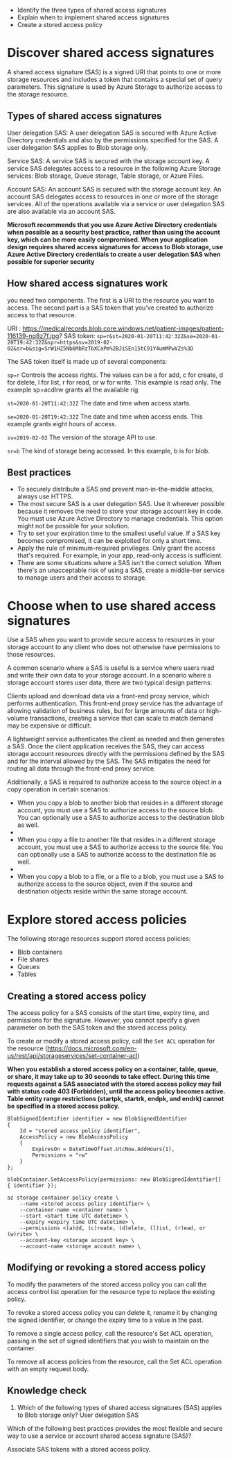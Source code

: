 - Identify the three types of shared access signatures
- Explain when to implement shared access signatures
- Create a stored access policy

# Discover shared access signatures
A shared access signature (SAS) is a signed URI that points to one or more storage resources and includes a token that contains a special set of query parameters. This signature is used by Azure Storage to authorize access to the storage resource.


## Types of shared access signatures

User delegation SAS: A user delegation SAS is secured with Azure Active Directory credentials and also by the permissions specified for the SAS. A user delegation SAS applies to Blob storage only.

Service SAS: A service SAS is secured with the storage account key. A service SAS delegates access to a resource in the following Azure Storage services: Blob storage, Queue storage, Table storage, or Azure Files.

Account SAS: An account SAS is secured with the storage account key. An account SAS delegates access to resources in one or more of the storage services. All of the operations available via a service or user delegation SAS are also available via an account SAS.

**Microsoft recommends that you use Azure Active Directory credentials when possible as a security best practice, rather than using the account key, which can be more easily compromised. When your application design requires shared access signatures for access to Blob storage, use Azure Active Directory credentials to create a user delegation SAS when possible for superior security**

## How shared access signatures work

you need two components. The first is a URI to the resource you want to access. 
The second part is a SAS token that you've created to authorize access to that resource.

URI : https://medicalrecords.blob.core.windows.net/patient-images/patient-116139-nq8z7f.jpg?
SAS token: `sp=r&st=2020-01-20T11:42:32Z&se=2020-01-20T19:42:32Z&spr=https&sv=2019-02-02&sr=b&sig=SrW1HZ5Nb6MbRzTbXCaPm%2BJiSEn15tC91Y4umMPwVZs%3D`

The SAS token itself is made up of several components:

`sp=r`	Controls the access rights. The values can be a for add, c for create, d for delete, l for list, r for read, or w for write. This example is read only. The example sp=acdlrw grants all the available rig

`st=2020-01-20T11:42:32Z`	The date and time when access starts.

`se=2020-01-20T19:42:32Z`	The date and time when access ends. This example grants eight hours of access.

`sv=2019-02-02`	The version of the storage API to use.

`sr=b`	The kind of storage being accessed. In this example, b is for blob.

## Best practices

- To securely distribute a SAS and prevent man-in-the-middle attacks, always use HTTPS.
- The most secure SAS is a user delegation SAS. Use it wherever possible because it removes the need to store your storage account key in code. You must use Azure Active Directory to manage credentials. This option might not be possible for your solution.
- Try to set your expiration time to the smallest useful value. If a SAS key becomes compromised, it can be exploited for only a short time.
- Apply the rule of minimum-required privileges. Only grant the access that's required. For example, in your app, read-only access is sufficient.
- There are some situations where a SAS isn't the correct solution. When there's an unacceptable risk of using a SAS, create a middle-tier service to manage users and their access to storage.

# Choose when to use shared access signatures
Use a SAS when you want to provide secure access to resources in your storage account to any client who does not otherwise have permissions to those resources.

A common scenario where a SAS is useful is a service where users read and write their own data to your storage account. In a scenario where a storage account stores user data, there are two typical design patterns:

Clients upload and download data via a front-end proxy service, which performs authentication. This front-end proxy service has the advantage of allowing validation of business rules, but for large amounts of data or high-volume transactions, creating a service that can scale to match demand may be expensive or difficult.

A lightweight service authenticates the client as needed and then generates a SAS. Once the client application receives the SAS, they can access storage account resources directly with the permissions defined by the SAS and for the interval allowed by the SAS. The SAS mitigates the need for routing all data through the front-end proxy service.


Additionally, a SAS is required to authorize access to the source object in a copy operation in certain scenarios:

- When you copy a blob to another blob that resides in a different storage account, you must use a SAS to authorize access to the source blob. You can optionally use a SAS to authorize access to the destination blob as well.
- 
- When you copy a file to another file that resides in a different storage account, you must use a SAS to authorize access to the source file. You can optionally use a SAS to authorize access to the destination file as well.
- 
- When you copy a blob to a file, or a file to a blob, you must use a SAS to authorize access to the source object, even if the source and destination objects reside within the same storage account.

# Explore stored access policies
The following storage resources support stored access policies:
- Blob containers
- File shares
- Queues
- Tables

## Creating a stored access policy
The access policy for a SAS consists of the start time, expiry time, and permissions for the signature.  However, you cannot specify a given parameter on both the SAS token and the stored access policy.

To create or modify a stored access policy, call the `Set ACL` operation for the resource (https://docs.microsoft.com/en-us/rest/api/storageservices/set-container-acl)

**When you establish a stored access policy on a container, table, queue, or share, it may take up to 30 seconds to take effect. During this time requests against a SAS associated with the stored access policy may fail with status code 403 (Forbidden), until the access policy becomes active. Table entity range restrictions (startpk, startrk, endpk, and endrk) cannot be specified in a stored access policy.**

```
BlobSignedIdentifier identifier = new BlobSignedIdentifier
{
    Id = "stored access policy identifier",
    AccessPolicy = new BlobAccessPolicy
    {
        ExpiresOn = DateTimeOffset.UtcNow.AddHours(1),
        Permissions = "rw"
    }
};

blobContainer.SetAccessPolicy(permissions: new BlobSignedIdentifier[] { identifier });
```

```
az storage container policy create \
    --name <stored access policy identifier> \
    --container-name <container name> \
    --start <start time UTC datetime> \
    --expiry <expiry time UTC datetime> \
    --permissions <(a)dd, (c)reate, (d)elete, (l)ist, (r)ead, or (w)rite> \
    --account-key <storage account key> \
    --account-name <storage account name> \ 
```

## Modifying or revoking a stored access policy
To modify the parameters of the stored access policy you can call the access control list operation for the resource type to replace the existing policy.

To revoke a stored access policy you can delete it, rename it by changing the signed identifier, or change the expiry time to a value in the past.

To remove a single access policy, call the resource's Set ACL operation, passing in the set of signed identifiers that you wish to maintain on the container. 

To remove all access policies from the resource, call the Set ACL operation with an empty request body.

## Knowledge check

1. Which of the following types of shared access signatures (SAS) applies to Blob storage only? 
User delegation SAS

Which of the following best practices provides the most flexible and secure way to use a service or account shared access signature (SAS)?

Associate SAS tokens with a stored access policy.


